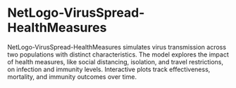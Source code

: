 # NetLogo-VirusSpread-HealthMeasures
NetLogo-VirusSpread-HealthMeasures simulates virus transmission across two populations with distinct characteristics. The model explores the impact of health measures, like social distancing, isolation, and travel restrictions, on infection and immunity levels. Interactive plots track effectiveness, mortality, and immunity outcomes over time.
